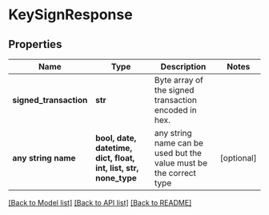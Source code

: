 # KeySignResponse


## Properties
Name | Type | Description | Notes
------------ | ------------- | ------------- | -------------
**signed_transaction** | **str** | Byte array of the signed transaction encoded in hex. | 
**any string name** | **bool, date, datetime, dict, float, int, list, str, none_type** | any string name can be used but the value must be the correct type | [optional]

[[Back to Model list]](../README.md#documentation-for-models) [[Back to API list]](../README.md#documentation-for-api-endpoints) [[Back to README]](../README.md)


